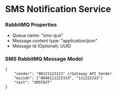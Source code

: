 # SMS Notification Service

### RabbitMQ Properties
* Queue name: "sms-que"
* Message content type: "application/json"
* Message Id (Optional): UUID


### SMS RabbitMQ Message Model
```
{
    "sender": "00123123123" //Gateway API Sender
    "msisdn": ["0048111222333", "111222333"]
    "text": "SMSTEXT"
}
```